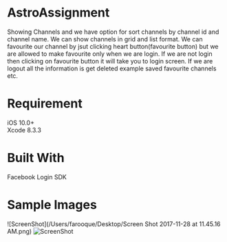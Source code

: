 # AstroAssignment
 
 Showing Channels and we have option for sort channels by channel id and channel name. We can show channels in grid and list format. We can favourite our  channel by jsut clicking heart button(favourite button) but we are allowed to make favourite only when we are login. If we are not login then clicking on favourite button it will take you to login screen. If we are logout all the information is get deleted example saved favourite channels etc.

# Requirement

iOS 10.0+                                        
Xcode 8.3.3

# Built With

Facebook Login SDK

# Sample Images
![ScreenShot](/Users/farooque/Desktop/Screen Shot 2017-11-28 at 11.45.16 AM.png)
![ScreenShot](http://i64.tinypic.com/mv3lzl.png)
